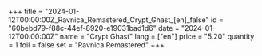 +++
title = "2024-01-12T00:00:00Z_Ravnica_Remastered_Crypt_Ghast_[en]_false"
id = "60bebd79-f88c-44ef-8920-e19031bad1d6"
date = "2024-01-12T00:00:00Z"
name = "Crypt Ghast"
lang = ["en"]
price = "5.20"
quantity = 1
foil = false
set = "Ravnica Remastered"
+++
